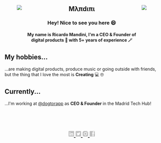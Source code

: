 
<section> 
  <figure>
    <img align="left" height="155px" src="https://acegif.com/wp-content/uploads/2021/06/acegifdotcom-unique-lightsabre-2.gif"/>
  </figure>
  
  <figure>
    <img align="right" height="155px" src="https://acegif.com/wp-content/uploads/2021/06/acegifdotcom-unique-lightsabre-4.gif"/>
  </figure>
  
  <h1 align="center">Μλπdιπι</h1>
 
  <h3 align="center">
    <div>Hey! Nice to see you here 😄</div>
  </h3>
  <h4 align="center">
    <div>My name is Ricardo Mandini, I'm a CEO & Founder of digital products 🐝 with 5+ years of experience 🪄</div>
  </h4>
</section>
<section>
  <h2>My hobbies...</h2>
  <div>...are making digital products, produce music or going outside with friends, but the thing that I love the most is <b>Creating</b> 💻 🤓</div>
  <h2>Currently...</h2>
  <div>...I'm working at <a href="https://github.com/Glovo" target="_blank" rel="noreferrer noopener">@dogtorapp</a> as <b>CEO & Founder </b> in the Madrid Tech Hub!</div>
  <div>&nbsp;</div>
  <div>&nbsp;</div>
  <div>&nbsp;</div>


  <h1 />

  <div align="center">
      <a href="https://www.linkedin.com/in/mandini" target="_blank" rel="noreferrer noopener">
         <img height="18px" src="./images/linkedin.png"/>
     </a>
     <a href="https://twitter.com/mandiniCEO" target="_blank" rel="noreferrer noopener">
         <img height="18px" src="./images/twitter.png"/>
     </a>
     <a href="https://www.instagram.com/mvndini" target="_blank" rel="noreferrer noopener">
         <img height="18px" src="./images/instagram.png"/>
     </a>
     <a href="https://es-la.facebook.com/mvndini" target="_blank" rel="noreferrer noopener">
         <img height="18px" src="./images/facebook.png"/>
     </a>
  </div>
